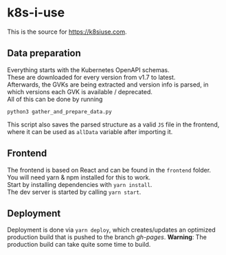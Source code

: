 # k8s-i-use
This is the source for https://k8siuse.com.

## Data preparation
Everything starts with the Kubernetes OpenAPI schemas.  
These are downloaded for every version from v1.7 to latest.  
Afterwards, the GVKs are being extracted and version info is parsed, in which versions each GVK is available / deprecated.  
All of this can be done by running 
```
python3 gather_and_prepare_data.py
```  
This script also saves the parsed structure as a valid `JS` file in the frontend,  
where it can be used as `allData` variable after importing it.


## Frontend
The frontend is based on React and can be found in the `frontend` folder.  
You will need yarn & npm installed for this to work.  
Start by installing dependencies with `yarn install`.  
The dev server is started by calling `yarn start`.  


## Deployment
Deployment is done via `yarn deploy`, which creates/updates an optimized production build
that is pushed to the branch *gh-pages*.
**Warning**: The production build can take quite some time to build.

